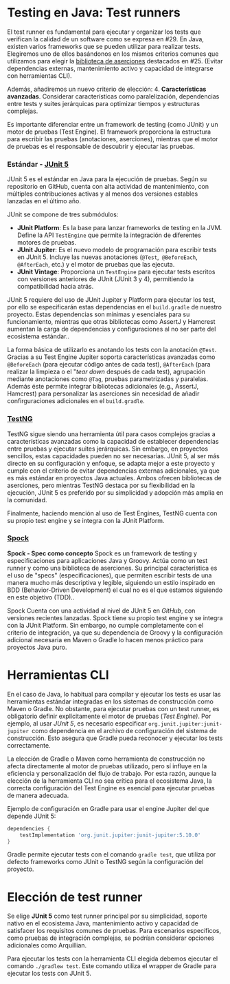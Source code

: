 # Testing en Java: Test runners

El test runner es fundamental para ejecutar y organizar los tests que verifican la calidad de un software como se expresa en #29. En Java, existen varios frameworks que se pueden utilizar para realizar tests. Elegiremos uno de ellos basándonos en los mismos criterios comunes que utilizamos para elegir la [biblioteca de aserciones](testing_aserciones.md) destacados en #25. (Evitar dependencias externas, mantenimiento activo y capacidad de integrarse con herramientas CLI).

Además, añadiremos un nuevo criterio de elección: 4. **Características avanzadas**. Considerar características como paralelización, dependencias entre tests y suites jerárquicas para optimizar tiempos y estructuras complejas. 

Es importante diferenciar entre un framework de testing (como JUnit) y un motor de pruebas (Test Engine). El framework proporciona la estructura para escribir las pruebas (anotaciones, aserciones), mientras que el motor de pruebas es el responsable de descubrir y ejecutar las pruebas.

### Estándar - [JUnit 5](https://github.com/junit-team/junit5)

JUnit 5 es el estándar en Java para la ejecución de pruebas. Según su repositorio en GitHub, cuenta con alta actividad de mantenimiento, con múltiples contribuciones activas y al menos dos versiones estables lanzadas en el último año.

JUnit se compone de tres submódulos:

- **JUnit Platform**: Es la base para lanzar frameworks de testing en la JVM. Define la API `TestEngine` que permite la integración de diferentes motores de pruebas.
- **JUnit Jupiter**: Es el nuevo modelo de programación para escribir tests en JUnit 5. Incluye las nuevas anotaciones (`@Test`,` @BeforeEach`, `@AfterEach`, etc.) y el motor de pruebas que las ejecuta.
- **JUnit Vintage**: Proporciona un `TestEngine` para ejecutar tests escritos con versiones anteriores de JUnit (JUnit 3 y 4), permitiendo la compatibilidad hacia atrás.

JUnit 5 requiere del uso de JUnit Jupiter y Platform para ejecutar los test, por ello se especificarán estas dependencias en el `build.gradle` de nuestro proyecto. Estas dependencias son mínimas y esenciales para su funcionamiento, mientras que otras bibliotecas como AssertJ y Hamcrest aumentan la carga de dependencias y configuraciones al no ser parte del ecosistema estándar..

La forma básica de utilizarlo es anotando los tests con la anotación `@Test`. 
Gracias a su Test Engine Jupiter soporta características avanzadas como `@BeforeEach` (para ejecutar código antes de cada test), `@AfterEach` (para realizar la limpieza o el "*tear down* después de cada test), agrupación mediante anotaciones como `@Tag`, pruebas parametrizadas y paralelas. Además éste permite integrar bibliotecas adicionales (e.g., AssertJ, Hamcrest) para personalizar las aserciones sin necesidad de añadir confirguraciones adicionales en el `build.gradle`.

### [TestNG](https://github.com/testng-team/testng)

TestNG sigue siendo una herramienta útil para casos complejos gracias a características avanzadas como la capacidad de establecer dependencias entre pruebas y ejecutar suites jerárquicas. Sin embargo, en proyectos sencillos, estas capacidades pueden no ser necesarias. JUnit 5, al ser más directo en su configuración y enfoque, se adapta mejor a este proyecto y cumple con el criterio de evitar dependencias externas adicionales, ya que es más estándar en proyectos Java actuales. Ambos ofrecen bibliotecas de aserciones, pero mientras TestNG destaca por su flexibilidad en la ejecución, JUnit 5 es preferido por su simplicidad y adopción más amplia en la comunidad.

Finalmente, haciendo mención al uso de Test Engines, TestNG cuenta con su propio test engine y se integra con la JUnit Platform.

### [Spock](https://github.com/spockframework/spock)

**Spock - Spec como concepto**
Spock es un framework de testing y especificaciones para aplicaciones Java y Groovy. Actúa como un test runner y como una biblioteca de aserciones. Su principal característica es el uso de "specs" (especificaciones), que permiten escribir tests de una manera mucho más descriptiva y legible, siguiendo un estilo inspirado en BDD (Behavior-Driven Development) el cual no es el que estamos siguiendo en este objetivo (TDD)..

 Spock Cuenta con una actividad al nivel de JUnit 5 en *GitHub*, con versiones recientes lanzadas. Spock tiene su propio test engine y se integra con la JUnit Platform. Sin embargo, no cumple completamente con el criterio de integración, ya que su dependencia de Groovy y la configuración adicional necesaria en Maven o Gradle lo hacen menos práctico para proyectos Java puro.

# Herramientas CLI

En el caso de Java, lo habitual para compilar y ejecutar los tests es usar las herramientas estándar integradas en los sistemas de construcción como Maven o Gradle.
No obstante, para ejecutar pruebas con un test runner, es obligatorio definir explícitamente el motor de pruebas (*Test Engine)*. Por ejemplo, al usar *JUnit 5*, es necesario especificar `org.junit.jupiter:junit-jupiter `como dependencia en el archivo de configuración del sistema de construcción. Esto asegura que Gradle pueda reconocer y ejecutar los tests correctamente.

La elección de Gradle o Maven como herramienta de construcción no afecta directamente al motor de pruebas utilizado, pero sí influye en la eficiencia y personalización del flujo de trabajo. Por esta razón, aunque la elección de la herramienta CLI no sea crítica para el ecosistema Java, la correcta configuración del Test Engine es esencial para ejecutar pruebas de manera adecuada.

Ejemplo de configuración en Gradle para usar el engine Jupiter del que depende JUnit 5:

```gradle
dependencies {
    testImplementation 'org.junit.jupiter:junit-jupiter:5.10.0'
}
```

Gradle permite ejecutar tests con el comando `gradle test`, que utiliza por defecto frameworks como JUnit o TestNG según la configuración del proyecto.

# Elección de test runner

Se elige **JUnit 5** como test runner principal por su simplicidad, soporte nativo en el ecosistema Java, mantenimiento activo y capacidad de satisfacer los requisitos comunes de pruebas. Para escenarios específicos, como pruebas de integración complejas, se podrían considerar opciones adicionales como Arquillian. 

Para ejecutar los tests con la herramienta CLI elegida debemos ejecutar el comando `./gradlew test`. Este comando utiliza el wrapper de Gradle para ejecutar los tests con JUnit 5.